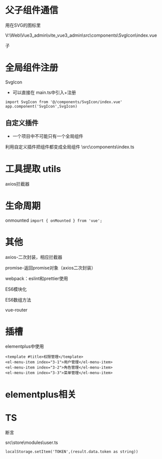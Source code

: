 # 父子组件通信

用在SVG的图标里

V:\Web\Vue3_admin\vite_vue3_admin\src\components\SvgIcon\index.vue

子



# 全局组件注册

SvgIcon

- 可以直接在 main.ts中引入+注册

```
import SvgIcon from '@/components/SvgIcon/index.vue'
app.component('SvgIcon',SvgIcon)
```

## 自定义插件

- 一个项目中不可能只有一个全局组件

利用自定义插件把组件都变成全局组件  \src\components\index.ts

# 工具提取 utils

axios拦截器

# 生命周期

onmounted  ```import { onMounted } from 'vue';```

# 其他

axios-二次封装，相应拦截器

promise-返回promise对象（axios二次封装）

webpack：eslint和prettier使用

ES6模块化

ES6数组方法

vue-router

# 插槽

elementplus中使用

```
<template #title>权限管理</template>
<el-menu-item index="3-1">用户管理</el-menu-item>
<el-menu-item index="3-2">角色管理</el-menu-item>
<el-menu-item index="3-3">菜单管理</el-menu-item>
```



# elementplus相关



# TS

断言 

src\store\modules\user.ts

```
localStorage.setItem('TOKEN',(result.data.token as string))
```

